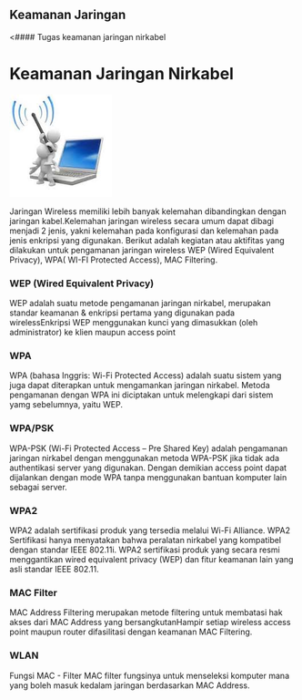 ## Keamanan Jaringan
<#### Tugas keamanan jaringan nirkabel
# Keamanan Jaringan Nirkabel

![Image](s.jpg)

Jaringan Wireless memiliki lebih banyak kelemahan dibandingkan dengan jaringan kabel.Kelemahan jaringan wireless secara umum dapat dibagi menjadi 2 jenis, yakni kelemahan pada konfigurasi dan kelemahan pada jenis enkripsi yang digunakan. Berikut adalah kegiatan atau aktifitas yang dilakukan untuk pengamanan jaringan wireless WEP (Wired Equivalent Privacy), WPA( WI-FI Protected Access), MAC Filtering.

### WEP (Wired Equivalent Privacy)
WEP adalah suatu metode pengamanan jaringan nirkabel, merupakan standar keamanan & enkripsi pertama yang digunakan pada wirelessEnkripsi WEP menggunakan kunci yang dimasukkan (oleh administrator) ke klien maupun access point

### WPA
WPA (bahasa Inggris: Wi-Fi Protected Access) adalah suatu sistem yang juga dapat diterapkan untuk mengamankan jaringan nirkabel. Metoda pengamanan dengan WPA ini diciptakan untuk melengkapi dari sistem yamg sebelumnya, yaitu WEP.

### WPA/PSK
WPA-PSK (Wi-Fi Protected Access – Pre Shared Key) adalah pengamanan jaringan nirkabel dengan menggunakan metoda WPA-PSK jika tidak ada authentikasi server yang digunakan. Dengan demikian access point dapat dijalankan dengan mode WPA tanpa menggunakan bantuan komputer lain sebagai server.

### WPA2
WPA2 adalah sertifikasi produk yang tersedia melalui Wi-Fi Alliance. WPA2 Sertifikasi hanya menyatakan bahwa peralatan nirkabel yang kompatibel dengan standar IEEE 802.11i. WPA2 sertifikasi produk yang secara resmi menggantikan wired equivalent privacy (WEP) dan fitur keamanan lain yang asli standar IEEE 802.11. 

### MAC Filter
MAC Address Filtering merupakan metode filtering untuk membatasi hak akses dari MAC Address yang bersangkutanHampir setiap wireless access point maupun router difasilitasi dengan keamanan MAC Filtering.

### WLAN
Fungsi MAC - Filter MAC filter fungsinya untuk menseleksi komputer mana yang boleh masuk kedalam jaringan berdasarkan MAC Address.





